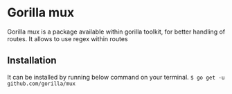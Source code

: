 # Gorilla mux

Gorilla mux is a package available within gorilla toolkit, for better handling
of routes. It allows to use regex within routes

## Installation

It can be installed by running below command on your terminal.
`$ go get -u github.com/gorilla/mux`
